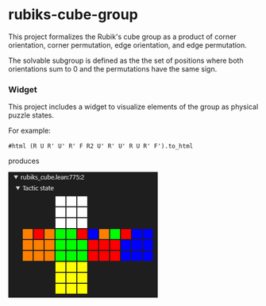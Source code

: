 # rubiks-cube-group

This project formalizes the Rubik's cube group as a product of corner orientation, corner permutation, edge orientation, and edge permutation.

The solvable subgroup is defined as the the set of positions where both orientations sum to 0 and the permutations have the same sign.

### Widget

This project includes a widget to visualize elements of the group as physical puzzle states.

For example:

```
#html (R U R' U' R' F R2 U' R' U' R U R' F').to_html
```

produces

![](tperm.png)